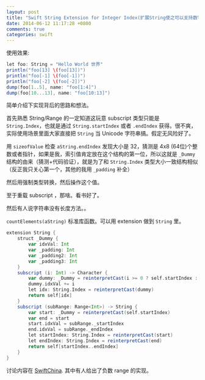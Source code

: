 ```yaml
---
layout: post
title: "Swift String Extension for Integer Index(扩展String使之可以支持数字Index和数字Range)"
date: 2014-06-12 11:17:28 +0800
comments: true
categories: swift
---
```


使用效果:

```scala
let foo: String = "Hello World 世界"
println("foo[13] \(foo[13])")
println("foo[-1] \(foo[-1])")
println("foo[-2] \(foo[-2])")
dump(foo[1..5], name: "foo[1:4]")
dump(foo[10...13], name: "foo[10:13]")
```

简单介绍下实现背后的思路和想法。

首先熟悉 String/Range 的一定知道这玩意 subscript 类型只能是 ``String.Index``，也就是通过 ``String.startIndex`` 或者 ``.endIndex`` 获得。很不爽，实际使用场景里面大家直接把 ``String`` 当 Unicode 字符串搞。假定无风险好了。

用 ``sizeofValue`` 检查 ``aString.endIndex`` 发现大小是 32，猜测是 4x8 (64位)个整数或者指针，如果是我，索引值肯定放在这个结构的第一位，所以这就是 ``_Dummy`` 结构的由来（猜测+代码验证），就是为了和 ``String.Index`` 类型大小一致结构相似（反正我只关心第一个，其他的我用 ``_padding`` 补全）

然后用强制类型转换，然后操作这个值。

至于重载 subscript ，那啥。看书好了。

然后有人说字符串没有长度方法。。

``countElements(aString)`` 标准库函数。可以用 extension 做到 ``String`` 里。

```scala
extension String {
    struct _Dummy {
        var idxVal: Int
        var _padding: Int
        var _padding2: Int
        var _padding3: Int
    }
    subscript (i: Int) -> Character {
        var dummy: _Dummy = reinterpretCast(i >= 0 ? self.startIndex : self.endIndex)
        dummy.idxVal += i
        let idx: String.Index = reinterpretCast(dummy)
        return self[idx]
    }
    subscript (subRange: Range<Int>) -> String {
        var start: _Dummy = reinterpretCast(self.startIndex)
        var end = start
        start.idxVal = subRange._startIndex
        end.idxVal = subRange._endIndex
        let startIndex: String.Index = reinterpretCast(start)
        let endIndex: String.Index = reinterpretCast(end)
        return self[startIndex..endIndex]
    }
}
```

讨论内容在 [SwiftChina](http://swift.sh/topic/95/stringindexrange/). 其中有人给出了负数 range 的实现。
